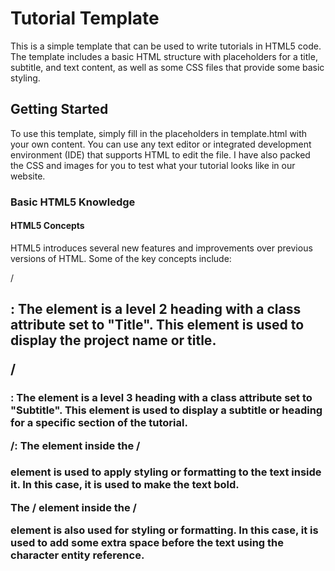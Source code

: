 # Tutorial Template

This is a simple template that can be used to write tutorials in HTML5 code. The template includes a basic HTML structure with placeholders for a title, subtitle, and text content, as well as some CSS files that provide some basic styling.

## Getting Started

To use this template, simply fill in the placeholders in template.html with your own content. You can use any text editor or integrated development environment (IDE) that supports HTML to edit the file. I have also packed the CSS and images for you to test what your tutorial looks like in our website.

### Basic HTML5 Knowledge

#### HTML5 Concepts
HTML5 introduces several new features and improvements over previous versions of HTML. Some of the key concepts include:

/<h2>: The element is a level 2 heading with a class attribute set to "Title". This element is used to display the project name or title.

/<h3>: The element is a level 3 heading with a class attribute set to "Subtitle". This element is used to display a subtitle or heading for a specific section of the tutorial.

/<span>: The element inside the /<h3> element is used to apply styling or formatting to the text inside it. In this case, it is used to make the text bold.

The /<span> element inside the /<p> element is also used for styling or formatting. In this case, it is used to add some extra space before the text using the &nbsp; character entity reference.